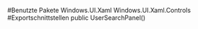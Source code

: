 #Benutzte Pakete
Windows.UI.Xaml
Windows.UI.Xaml.Controls
#Exportschnittstellen
public UserSearchPanel()
